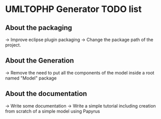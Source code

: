 # UMLTOPHP Generator TODO list

## About the packaging
-> Improve eclipse plugin packaging
-> Change the package path of the project.

## About the Generation
-> Remove the need to put all the components of the model inside a root named "Model" package  

## About the documentation
-> Write some documentation
-> Write a simple tutorial including creation from scratch of a simple model using Papyrus
